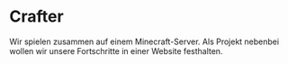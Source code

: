 # Crafter

Wir spielen zusammen auf einem Minecraft-Server. Als Projekt nebenbei wollen wir unsere Fortschritte in einer Website festhalten.
